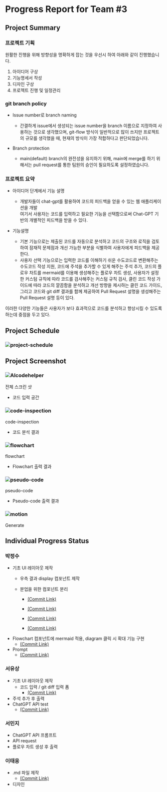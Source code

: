 # Progress Report for Team #3
## Project Summary
### 프로젝트 기획
원활한 진행을 위해 방향성을 명확하게 잡는 것을 우선시 하여 아래와 같이 진행했습니다.
1. 아이디어 구상
2. 기능명세서 작성
3. 디자인 구상
4. 프로젝트 진행 및 일정관리 
### git branch policy
- Issue number로 branch naming
     - 간결하게 issue에서 생성되는 issue number을 branch 이름으로 지정하여 사용하는 것으로 생각했으며, git-flow 방식이 일반적으로 많이 쓰지만 프로젝트의 규모를 생각했을 때, 현재의 방식이 가장 적합하다고 판단되었습니다.

- Branch protection
    - main(default) branch의 완전성을 유지하기 위해, main에 merge를 하기 위해서는 pull request를 통한 팀원의 승인이 필요하도록 설정하였습니다.
### 프로젝트 요약
- 아이디어 단계에서 기능 설명
    - 개발자들이 chat-gpt를 활용하여 코드의 피드백을 얻을 수 있는 웹 애플리케이션을 개발  
    여기서 사용자는 코드를 입력하고 필요한 기능을 선택함으로써 Chat-GPT 기반의 개별적인 피드백을 받을 수 있다.
 
- 기능설명
    - 기본 기능으로는 제출된 코드를 자동으로 분석하고 코드의 구조와 로직을 검토하여 잠재적 문제점과 개선 가능한 부분을 식별하여 사용자에게 피드백을 제공한다. 
    - 사용자 선택 기능으로는 입력한 코드를 이해하기 쉬운 수도코드로 변환해주는 수도코드 작성 지원, 코드에 주석을 추가할 수 있게 해주는 주석 추가, 코드의 플로우 차트를 mermaid를 이용해 생성해주는 플로우 차트 생성, 사용자가 설정한 커스텀 규칙에 따라 코드를 검사해주는 커스텀 규칙 검사, 클린 코드 작성 가이드에 따라 코드의 깔끔함을 분석하고 개선 방향을 제시하는 클린 코드 가이드, 그리고 코드와 git diff 결과를 함께 제공하여 Pull Request 설명을 생성해주는 Pull Request 설명 등이 있다. 

이러한 다양한 기능들은 사용자가 보다 효과적으로 코드를 분석하고 향상시킬 수 있도록 하는데 중점을 두고 있다.



## Project Schedule
### ![project-schedule](/image/project-schedule.jpg)
## Project Screenshot
### ![AIcodehelper](/image/AI_code_helper.jpg)
전체 스크린 샷
- 코드 입력 공간 
### ![code-inspection](/image/code-inspection.jpg)
code-inspection
- 코드 분석 결과 
### ![flowchart](/image/flowchart.jpg)
flowchart
- Flowchart 출력 결과 
### ![pseudo-code](/image/pseudo-code.jpg)
pseudo-code
- Pseudo-code 출력 결과
### ![motion](/image/motion.gif)
Generate
## Individual Progress Status
### 박정수
- 기초 UI 레이아웃 제작
    - 우측 결과 display 컴포넌트 제작
    - 분업을 위한 컴포넌트 분리  

        - [(Commit Link)](https://github.com/vlvksbdof1234/open_source_project_team3/commit/130f1fc9c5112e0b806e143e202cda5dbc7e5449)  

        - [(Commit Link)](https://github.com/vlvksbdof1234/open_source_project_team3/commit/ca056e09aad9f84f1d7b23dd7a11f8656ce45ac9)
        - [(Commit Link)](https://github.com/vlvksbdof1234/open_source_project_team3/commit/9a2db33ff014bdf41c6c4cfbc276f254d17fe778)
        - [(Commit Link)](https://github.com/vlvksbdof1234/open_source_project_team3/commit/c36678d177bb5d2343cfe3c6edc69074e0cdd50a)
- Flowchart 컴포넌트에 mermaid 적용, diagram 클릭 시 확대 기능 구현
  - [(Commit Link)](https://github.com/vlvksbdof1234/open_source_project_team3/pull/28/commits)
- Prompt 
    - [(Commit Link)](https://github.com/vlvksbdof1234/open_source_project_team3/commit/b3258fd1ce5ceb95ed3f8386f0b63a03d7ffe485)
### 서유상
- 기초 UI 레이아웃 제작
    - 코드 입력 / git diff 입력 폼
        - [(Commit Link)](https://github.com/vlvksbdof1234/open_source_project_team3/commit/d47edad080cb67baf0e2752b20434f882d9ad103)
- 주석 추가 후 출력
- ChatGPT API test 
    - [(Commit Link)](https://github.com/vlvksbdof1234/open_source_project_team3/pull/25/commits/5518f7e8591a02638e0ff1afd57de824dd6b40a5)
### 서민지
- ChatGPT API 프롬프트
- API request 
- 플로우 차트 생성 후 출력 
### 이태웅
- .md 파일 제작
    - [(Commit Link)](https://github.com/vlvksbdof1234/open_source_project_team3/commit/c56b9da184b21c6dc0668eef8683f0c4d36d9ef6)
- 디자인 
